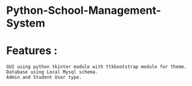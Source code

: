 # Python-School-Management-System
# Features :
	GUI using python tkinter module with ttkbootstrap module for theme.
	Database using Local Mysql schema.
	Admin and Student User type.
